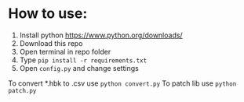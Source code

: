 # How to use:
1) Install python https://www.python.org/downloads/
2) Download this repo
3) Open terminal in repo folder
4) Type `pip install -r requirements.txt`
5) Open `config.py` and change settings

To convert *.hbk to .csv use `python convert.py`
To patch lib use `python patch.py`
